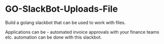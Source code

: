 # GO-SlackBot-Uploads-File
Build a golang slackbot that can be used to work with files.

Applications can be - automated invoice approvals with your finance teams etc. automation can be done with this slackbot.
